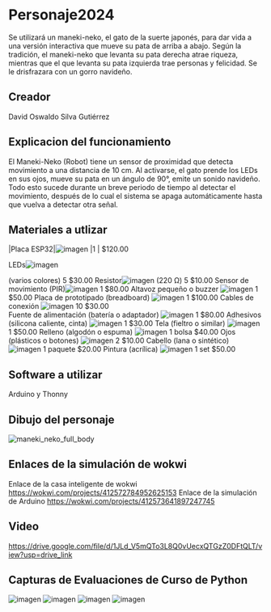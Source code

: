 # Personaje2024
Se utilizará un maneki-neko, el gato de la suerte japonés, para dar vida a una versión interactiva que mueve su pata de arriba a abajo. Según la tradición, el maneki-neko que levanta su pata derecha atrae riqueza, mientras que el que levanta su pata izquierda trae personas y felicidad. Se le drisfrazara con un gorro navideño.
## Creador
David Oswaldo Silva Gutiérrez
## Explicacion del funcionamiento
El Maneki-Neko (Robot) tiene un sensor de proximidad que detecta movimiento a una distancia de 10 cm. Al activarse, el gato prende los LEDs en sus ojos, mueve su pata en un ángulo de 90°, emite un sonido navideño. Todo esto sucede durante un breve periodo de tiempo al detectar el movimiento, después de lo cual el sistema se apaga automáticamente hasta que vuelva a detectar otra señal.

## Materiales a utlizar
|Placa ESP32|![imagen](https://github.com/user-attachments/assets/f3023902-e89a-4899-ba81-78a27f6382f4) |1	|    $120.00

LEDs![imagen](https://github.com/user-attachments/assets/0d5c305a-ec29-448c-a9cc-2d5ec361b73d)

(varios colores)	                          	5	    $30.00
Resistor![imagen](https://github.com/user-attachments/assets/1a41df39-a729-463d-aa19-ed8e068bf91a)
 (220 Ω)	                              	5	    $10.00
Sensor de movimiento (PIR)![imagen](https://github.com/user-attachments/assets/74d36c80-b622-41c8-b640-5de2e85118de)
	                    	1    	$80.00
Altavoz pequeño o buzzer	![imagen](https://github.com/user-attachments/assets/fe46020a-887f-4cc7-a17a-5f8998e4db24)
                      	1	   	$50.00
Placa de prototipado (breadboard)	![imagen](https://github.com/user-attachments/assets/fd87d3bf-667c-4f20-a91d-cf7a06ee823a)
              	1	   	$100.00
Cables de conexión		![imagen](https://github.com/user-attachments/assets/53786a3f-939f-48e5-a53d-399a60b5e2c9)
                           10	   	$30.00	
Fuente de alimentación (batería o adaptador)	![imagen](https://github.com/user-attachments/assets/162d7cf0-d2bc-4920-9573-4894bc227897)
  	1	   	$80.00
Adhesivos (silicona caliente, cinta)	  ![imagen](https://github.com/user-attachments/assets/67a4eeb8-3602-4779-9134-8034f4fddc3f)
          1	   	$30.00
Tela (fieltro o similar)	  ![imagen](https://github.com/user-attachments/assets/4d82d2aa-178b-4120-8637-66f101abcb16)
                      1	   	$50.00
Relleno (algodón o espuma)	   ![imagen](https://github.com/user-attachments/assets/73cf6c61-7d9a-4fb7-81f8-33b00799227e)
                   1    bolsa	$40.00
Ojos (plásticos o botones)	      ![imagen](https://github.com/user-attachments/assets/e111e64e-952f-4770-8218-8fcae9e19b23)
                2	   	$10.00
Cabello (lana o sintético)  ![imagen](https://github.com/user-attachments/assets/4820b02f-6f6b-493b-a95d-c88cf268d89e)
                    	1    	paquete	$20.00
Pintura (acrílica)	     ![imagen](https://github.com/user-attachments/assets/356cfff3-59ea-40c7-9a58-fd0c19aa712c)
                         1    	set	$50.00


## Software a utilizar
Arduino y Thonny

## Dibujo del personaje
![maneki_neko_full_body](https://github.com/user-attachments/assets/061c0333-46cc-4b83-9d38-4e7119c26757)


## Enlaces de la simulación de wokwi
Enlace de la casa inteligente de wokwi https://wokwi.com/projects/412572784952625153
Enlace de la simulación de Arduino https://wokwi.com/projects/412573641897247745

## Video
https://drive.google.com/file/d/1JLd_V5mQTo3L8Q0vUecxQTGzZ0DFtQLT/view?usp=drive_link

## Capturas de Evaluaciones de Curso de Python
![imagen](https://github.com/user-attachments/assets/49cdb4ce-052c-49a9-9fff-d3dcd7142a18)
![imagen](https://github.com/user-attachments/assets/e66e345f-4448-4efa-99ed-5a075027d95a)
![imagen](https://github.com/user-attachments/assets/54ecc469-3f8a-4adf-b399-84c179ecf100)
![imagen](https://github.com/user-attachments/assets/911b7b0e-7ea4-492a-9ccb-7c94d343e818)






